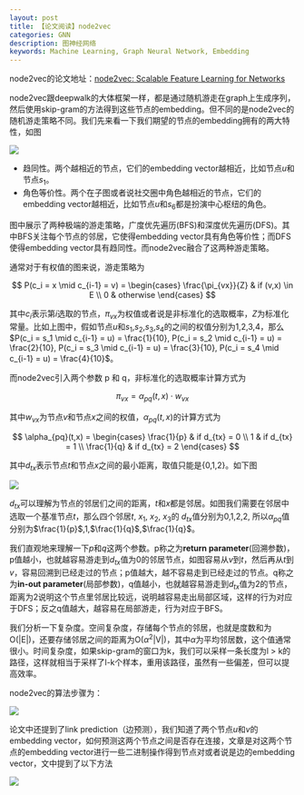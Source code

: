 ```yaml
---
layout: post    
title: 【论文阅读】node2vec
categories: GNN
description: 图神经网络
keywords: Machine Learning, Graph Neural Network, Embedding
---
```


node2vec的论文地址：[node2vec: Scalable Feature Learning for Networks](https://www.cs.toronto.edu/~vmnih/docs/dqn.pdf)

node2vec跟deepwalk的大体框架一样，都是通过随机游走在graph上生成序列，然后使用skip-gram的方法得到这些节点的embedding。但不同的是node2vec的随机游走策略不同。我们先来看一下我们期望的节点的embedding拥有的两大特性，如图

![](https://github.com/feedliu/feedliu.github.io/blob/master/images/blog/node2vec-graph.png?raw=true)

- 趋同性。两个越相近的节点，它们的embedding vector越相近，比如节点$u$和节点$s_1$。
- 角色等价性。两个在子图或者说社交圈中角色越相近的节点，它们的embedding vector越相近，比如节点$u$和$s_6$都是扮演中心枢纽的角色。

图中展示了两种极端的游走策略，广度优先遍历(BFS)和深度优先遍历(DFS)。其中BFS关注每个节点的邻居，它使得embedding vector具有角色等价性；而DFS使得embedding vector具有趋同性。而node2vec融合了这两种游走策略。

通常对于有权值的图来说，游走策略为

$$
P(c_i = x \mid c_{i-1} = v) =
\begin{cases}
\frac{\pi_{vx}}{Z} & if (v,x) \in E \\
0 & otherwise
\end{cases}
$$

其中$c_i$表示第$i$选取的节点，$\pi_{vx}$为权值或者说是非标准化的选取概率，$Z$为标准化常量。比如上图中，假如节点$u$和$s_1$,$s_2$,$s_3$,$s_4$的之间的权值分别为1,2,3,4，那么$P(c_i = s_1 \mid c_{i-1} = u) = \frac{1}{10}, P(c_i = s_2 \mid c_{i-1} = u) = \frac{2}{10}, P(c_i = s_3 \mid c_{i-1} = u) = \frac{3}{10}, P(c_i = s_4 \mid c_{i-1} = u) = \frac{4}{10}$。

而node2vec引入两个参数 p 和 q，非标准化的选取概率计算方式为

$$\pi_{vx} = \alpha_{pq}(t,x) \cdot w_{vx}$$

其中$w_{vx}$为节点$v$和节点$x$之间的权值，$\alpha_{pq}(t,x)$的计算方式为

$$
\alpha_{pq}(t,x) =
\begin{cases}
\frac{1}{p} & if d_{tx} = 0 \\
1 & if d_{tx} = 1 \\
\frac{1}{q} & if d_{tx} = 2
\end{cases}
$$

其中$d_{tx}$表示节点$t$和节点$x$之间的最小距离，取值只能是{0,1,2}。如下图

![](https://github.com/feedliu/feedliu.github.io/blob/master/images/blog/node2vec-random-walk.png?raw=true)

$d_{tx}$可以理解为节点的邻居们之间的距离，$t$和$x$都是邻居。如图我们需要在邻居中选取一个基准节点$t$，那么四个邻居$t$, $x_1$, $x_2$, $x_3$的 $d_{tx}$值分别为0,1,2,2, 所以$\alpha_{pq}$值分别为$\frac{1}{p}$,$1$,$\frac{1}{q}$,$\frac{1}{q}$。

我们直观地来理解一下$p$和$q$这两个参数。p称之为**return parameter**(回溯参数)，p值越小，也就越容易游走到$d_{tx}$值为0的邻居节点，如图容易从$v$到$t$，然后再从$t$到$v$，容易回溯到已经走过的节点；p值越大，越不容易走到已经走过的节点。q称之为**in-out parameter**(局部参数)，q值越小，也就越容易游走到$d_{tx}$值为2的节点，距离为2说明这个节点里邻居比较远，说明越容易走出局部区域，这样的行为对应于DFS；反之q值越大，越容易在局部游走，行为对应于BFS。

我们分析一下复杂度。空间复杂度，存储每个节点的邻居，也就是度数和为O(\|E\|)，还要存储邻居之间的距离为O($\alpha^2$\|V\|)，其中$\alpha$为平均邻居数，这个值通常很小。时间复杂度，如果skip-gram的窗口为k，我们可以采样一条长度为l > k的路径，这样就相当于采样了l-k个样本，重用该路径，虽然有一些偏差，但可以提高效率。

node2vec的算法步骤为：

![](https://github.com/feedliu/feedliu.github.io/blob/master/images/blog/node2vec-algorithm.png?raw=true)

论文中还提到了link prediction（边预测），我们知道了两个节点$u$和$v$的embedding vector，如何预测这两个节点之间是否存在连接，文章是对这两个节点的embedding vector进行一些二进制操作得到节点对或者说是边的embedding vector，文中提到了以下方法

![](https://github.com/feedliu/feedliu.github.io/blob/master/images/blog/node2vec-link-vec.png?raw=true)
